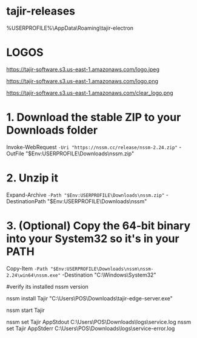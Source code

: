 # tajir-releases

%USERPROFILE%\AppData\Roaming\tajir-electron

# LOGOS
https://tajir-software.s3.us-east-1.amazonaws.com/logo.jpeg

https://tajir-software.s3.us-east-1.amazonaws.com/logo.png

https://tajir-software.s3.us-east-1.amazonaws.com/clear_logo.png


# 1. Download the stable ZIP to your Downloads folder
Invoke-WebRequest `
  -Uri "https://nssm.cc/release/nssm-2.24.zip" `
  -OutFile "$Env:USERPROFILE\Downloads\nssm.zip"

# 2. Unzip it
Expand-Archive `
  -Path "$Env:USERPROFILE\Downloads\nssm.zip" `
  -DestinationPath "$Env:USERPROFILE\Downloads\nssm"

# 3. (Optional) Copy the 64‑bit binary into your System32 so it's in your PATH
Copy-Item `
  -Path "$Env:USERPROFILE\Downloads\nssm\nssm-2.24\win64\nssm.exe" `
  -Destination "C:\Windows\System32\"


#verify its installed
nssm version


nssm install Tajir "C:\Users\POS\Downloads\tajir-edge-server.exe"


nssm start Tajir



nssm set Tajir AppStdout C:\Users\POS\Downloads\logs\service.log
nssm set Tajir AppStderr C:\Users\POS\Downloads\logs\service-error.log
